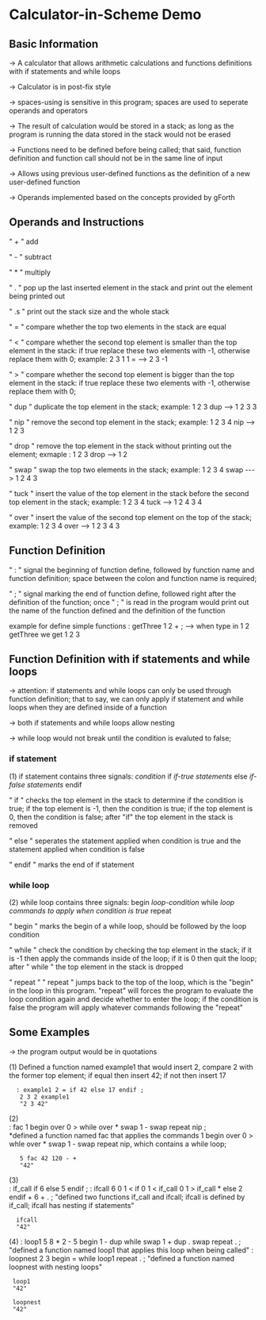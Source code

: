 # Calculator-in-Scheme Demo

## Basic Information
-> A calculator that allows arithmetic calculations and functions definitions with if statements and while loops

-> Calculator is in post-fix style

-> spaces-using is sensitive in this program; spaces are used to seperate operands and operators

-> The result of calculation would be stored in a stack; as long as the program is running the data stored in the stack would not be erased 

-> Functions need to be defined before being called; that said, function definition and function call should not be in the same line of input

-> Allows using previous user-defined functions as the definition of a new user-defined function

-> Operands implemented based on the concepts provided by gForth


## Operands and Instructions 

" + "       add

" - "       subtract  

" * "       multiply

" . "       pop up the last inserted element in the stack and print out the element being printed out

" .s "      print out the stack size and the whole stack

" = "       compare whether the top two elements in the stack are equal

" < "       compare whether the second top element is smaller than the top element in the stack: if true replace these two                             elements with -1, otherwise replace them with 0; example: 2 3 1 1 =   -->   2 3 -1  

" > "       compare whether the second top element is bigger than the top element in the stack: if true replace these two                             elements with -1, otherwise replace them with 0;

" dup "     duplicate the top element in the stack; example: 1 2 3 dup   -->    1 2 3 3 

" nip "     remove the second top element in the stack; example:  1 2 3 4 nip    -->    1 2 3

" drop "    remove the top element in the stack without printing out the element; exmaple : 1 2 3 drop   -->    1 2 

" swap "    swap the top two elements in the stack; example: 1 2 3 4 swap    --->   1 2 4 3 

" tuck "    insert the value of the top element in the stack before the second top element in the stack; example: 1 2 3 4 tuck  --> 1 2 4 3 4

" over "    insert the value of the second top element on the top of the stack; example: 1 2 3 4 over  --> 1 2 3 4 3
                     
                     

## Function Definition

" : "       signal the beginning of function define, followed by function name and function definition; space between the colon and function name is required;

" ; "       signal marking the end of function define, followed right after the definition of the function; once " ; " is read in the program would print out the name of the function defined and the definition of the function

example for define simple functions
: getThree 1 2 + ;           --> when type in    1 2 getThree    we get    1 2 3 



## Function Definition with if statements and while loops

-> attention: if statements and while loops can only be used through function definition; that to say, we can only apply if statement and while loops when they are defined inside of a function

-> both if statements and while loops allow nesting

-> while loop would not break until the condition is evaluted to false;


### if statement
(1) if statement contains three signals:   *condition*  if  *if-true statements*  else  *if-false statements*  endif  

" if "      checks the top element in the stack to determine if the condition is true; if the top element is -1, then the condition is true; if the top element is 0, then the condition is false; after "if" the top element in the stack is removed

" else "    seperates the statement applied when condition is true and the statement applied when condition is false

" endif "   marks the end of if statement

### while loop
(2) while loop contains three signals:    begin  *loop-condition*  while  *loop commands to apply when condition is true*  repeat

" begin "   marks the begin of a while loop, should be followed by the loop condition

" while "   check the condition by checking the top element in the stack; if it is -1 then apply the commands inside of the loop; if it is 0 then quit the loop; after " while " the top element in the stack is dropped

" repeat "  " repeat " jumps back to the top of the loop, which is the "begin" in the loop in this program. "repeat" will forces the program to evaluate the loop condition again and decide whether to enter the loop; if the condition is false the program will apply whatever commands following the "repeat"


## Some Examples

 -> the program output would be in quotations
 
 (1)  Defined a function named example1 that would insert 2, compare 2 with the former top element; if equal then insert 42; if not then         insert 17

      : example1 2 = if 42 else 17 endif ;   
       2 3 2 example1    
       "2 3 42" 
 
 (2)  
      : fac 1 begin over 0 > while over * swap 1 - swap repeat nip ;    
      *defined a function named fac that applies the commands 1 begin over 0 > whle over * swap 1 - swap repeat nip, which contains a           while loop;
 
       5 fac 42 120 - +      
       "42"     
 
 (3)  
      : if_call if 6 else 5 endif ;
      : ifcall 6 0 1 < if 0 1 < if_call 0 1 > if_call * else 2 endif + 6 + . ;
      "defined two functions if_call and ifcall; ifcall is defined by if_call; ifcall has nesting if statements"
      
      ifcall
      "42"
      
 (4) 
     : loop1 5 8 * 2 - 5 begin 1 - dup while swap 1 + dup . swap repeat . ;
     "defined a function named loop1 that applies this loop when being called"
     : loopnest 2 3 begin = while loop1 repeat . ;
     "defined a function named loopnest with nesting loops"
     
     loop1 
     "42"
       
     loopnest
     "42"
 
 
 
 
 
 
